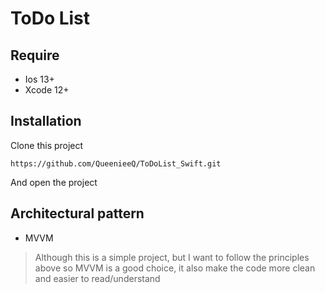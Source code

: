 #  ToDo List

## Require
- Ios 13+
- Xcode 12+
## Installation
Clone this project

```
https://github.com/QueenieeQ/ToDoList_Swift.git
```
And open the project

## Architectural pattern
- MVVM
> Although this is a simple project, but I want to follow the principles above so MVVM is a good choice, it also make the code more clean and easier to read/understand

